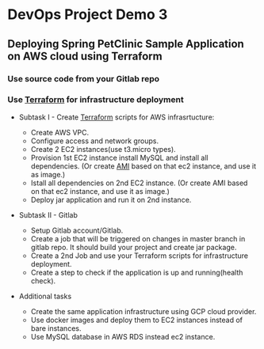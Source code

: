 # DevOps Project Demo 3
## Deploying Spring PetClinic Sample Application on AWS cloud using Terraform

### Use source code from your Gitlab repo
### Use [Terraform](https://registry.terraform.io/providers/hashicorp/aws/latest/docs) for infrastructure deployment 



- Subtask I  - Create [Terraform](https://registry.terraform.io/providers/hashicorp/aws/latest/docs) scripts for AWS infrasrtucture:
   * Create AWS VPC.
   * Configure access and network groups.
   * Create 2 EC2 instances(use t3.micro types).
   * Provision 1st EC2 instance install MySQL and install all dependencies. (Or create [AMI](https://docs.aws.amazon.com/AWSEC2/latest/UserGuide/AMIs.html) based on that ec2 instance, and use it as image.)
   * Istall all dependencies on 2nd EC2 instance. (Or create AMI based on that ec2 instance, and use it as image.)
   * Deploy jar application and run it on 2nd instance.

- Subtask II  - Gitlab
    * Setup Gitlab account/Gitlab.
    * Create a job that will be triggered on changes in master branch in gitlab repo. It should build your project and create jar package.
    * Create a 2nd Job and use your Terraform scripts for infrastructure deployment.
    * Create a step to check if the application is up and running(health check).
                         

- Additional tasks
    * Create the same application infrastructure using GCP cloud provider.
    * Use docker images and deploy them to EC2 instances instead of bare instances.
    * Use MySQL database in AWS RDS instead ec2 instance.
    
    
